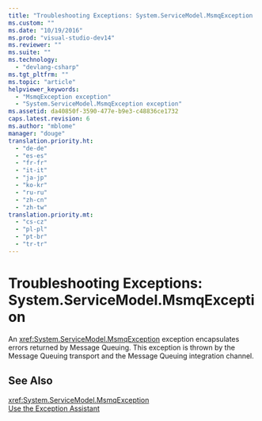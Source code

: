 ```yaml
---
title: "Troubleshooting Exceptions: System.ServiceModel.MsmqException | testtitle"
ms.custom: ""
ms.date: "10/19/2016"
ms.prod: "visual-studio-dev14"
ms.reviewer: ""
ms.suite: ""
ms.technology: 
  - "devlang-csharp"
ms.tgt_pltfrm: ""
ms.topic: "article"
helpviewer_keywords: 
  - "MsmqException exception"
  - "System.ServiceModel.MsmqException exception"
ms.assetid: da40850f-3590-477e-b9e3-c48836ce1732
caps.latest.revision: 6
ms.author: "mblome"
manager: "douge"
translation.priority.ht: 
  - "de-de"
  - "es-es"
  - "fr-fr"
  - "it-it"
  - "ja-jp"
  - "ko-kr"
  - "ru-ru"
  - "zh-cn"
  - "zh-tw"
translation.priority.mt: 
  - "cs-cz"
  - "pl-pl"
  - "pt-br"
  - "tr-tr"
---
```

# Troubleshooting Exceptions: System.ServiceModel.MsmqException
An <xref:System.ServiceModel.MsmqException> exception encapsulates errors returned by Message Queuing. This exception is thrown by the Message Queuing transport and the Message Queuing integration channel.  
  
## See Also  
 <xref:System.ServiceModel.MsmqException>   
 [Use the Exception Assistant](../Topic/How%20to:%20Use%20the%20Exception%20Assistant.md)